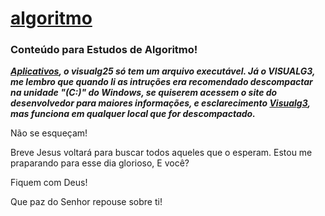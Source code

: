  # [algoritmo](https://mlssystem.github.io/algoritmo/)
 
 ### Conteúdo para Estudos de Algoritmo!
 
__*[Aplicativos](https://github.com/mlssystem/algoritmo/tree/master/VisuAlg-App), o visualg25 só tem um arquivo executável. Já o VISUALG3, me lembro que quando li as intruções era recomendado descompactar na unidade "(C:)" do Windows, se quiserem acessem o site do desenvolvedor para maiores informações, e esclarecimento [Visualg3](https://visualg3.com.br/), mas funciona em qualquer local que for descompactado.*__
 
 Não se esqueçam!

 Breve Jesus voltará para buscar todos aqueles que o esperam. Estou me praparando para esse dia glorioso, E você?

 Fiquem com Deus!

 Que paz do Senhor repouse sobre ti!
